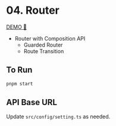 # 04. Router

[DEMO :rocket:](https://kwchang0831-vue-ex04.surge.sh/)

- Router with Composition API
  - Guarded Router
  - Route Transition

## To Run

```sh
pnpm start
```

## API Base URL

Update `src/config/setting.ts` as needed.
